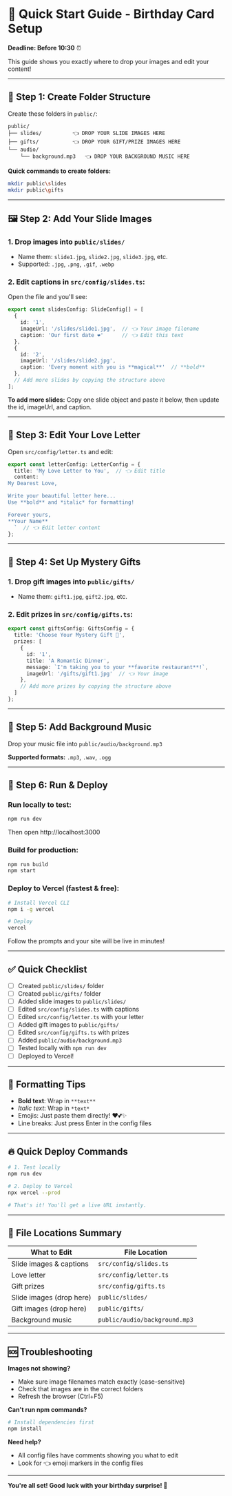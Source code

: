 # 🎂 Quick Start Guide - Birthday Card Setup

**Deadline: Before 10:30** ⏰

This guide shows you exactly where to drop your images and edit your content!

---

## 📂 Step 1: Create Folder Structure

Create these folders in `public/`:

```
public/
├── slides/          👈 DROP YOUR SLIDE IMAGES HERE
├── gifts/           👈 DROP YOUR GIFT/PRIZE IMAGES HERE  
└── audio/
    └── background.mp3   👈 DROP YOUR BACKGROUND MUSIC HERE
```

**Quick commands to create folders:**
```bash
mkdir public\slides
mkdir public\gifts
```

---

## 🖼️ Step 2: Add Your Slide Images

### 1. Drop images into `public/slides/`
   - Name them: `slide1.jpg`, `slide2.jpg`, `slide3.jpg`, etc.
   - Supported: `.jpg`, `.png`, `.gif`, `.webp`

### 2. Edit captions in `src/config/slides.ts`:
   
Open the file and you'll see:

```typescript
export const slidesConfig: SlideConfig[] = [
  {
    id: '1',
    imageUrl: '/slides/slide1.jpg',  // 👈 Your image filename
    caption: 'Our first date ❤️'      // 👈 Edit this text
  },
  {
    id: '2',
    imageUrl: '/slides/slide2.jpg',
    caption: 'Every moment with you is **magical**'  // **bold**
  },
  // Add more slides by copying the structure above
];
```

**To add more slides:** Copy one slide object and paste it below, then update the id, imageUrl, and caption.

---

## 💌 Step 3: Edit Your Love Letter

Open `src/config/letter.ts` and edit:

```typescript
export const letterConfig: LetterConfig = {
  title: 'My Love Letter to You',  // 👈 Edit title
  content: `
My Dearest Love,

Write your beautiful letter here...
Use **bold** and *italic* for formatting!

Forever yours,
**Your Name**
  `  // 👈 Edit letter content
};
```

---

## 🎁 Step 4: Set Up Mystery Gifts

### 1. Drop gift images into `public/gifts/`
   - Name them: `gift1.jpg`, `gift2.jpg`, etc.

### 2. Edit prizes in `src/config/gifts.ts`:

```typescript
export const giftsConfig: GiftsConfig = {
  title: 'Choose Your Mystery Gift 🎁',
  prizes: [
    {
      id: '1',
      title: 'A Romantic Dinner',
      message: `I'm taking you to your **favorite restaurant**!`,
      imageUrl: '/gifts/gift1.jpg'  // 👈 Your image
    },
    // Add more prizes by copying the structure above
  ]
};
```

---

## 🎵 Step 5: Add Background Music

Drop your music file into `public/audio/background.mp3`

**Supported formats:** `.mp3`, `.wav`, `.ogg`

---

## 🚀 Step 6: Run & Deploy

### Run locally to test:
```bash
npm run dev
```
Then open http://localhost:3000

### Build for production:
```bash
npm run build
npm start
```

### Deploy to Vercel (fastest & free):
```bash
# Install Vercel CLI
npm i -g vercel

# Deploy
vercel
```

Follow the prompts and your site will be live in minutes!

---

## ✅ Quick Checklist

- [ ] Created `public/slides/` folder
- [ ] Created `public/gifts/` folder  
- [ ] Added slide images to `public/slides/`
- [ ] Edited `src/config/slides.ts` with captions
- [ ] Edited `src/config/letter.ts` with your letter
- [ ] Added gift images to `public/gifts/`
- [ ] Edited `src/config/gifts.ts` with prizes
- [ ] Added `public/audio/background.mp3`
- [ ] Tested locally with `npm run dev`
- [ ] Deployed to Vercel!

---

## 🎨 Formatting Tips

- **Bold text**: Wrap in `**text**`
- *Italic text*: Wrap in `*text*`
- Emojis: Just paste them directly! ❤️💕✨
- Line breaks: Just press Enter in the config files

---

## 🔥 Quick Deploy Commands

```bash
# 1. Test locally
npm run dev

# 2. Deploy to Vercel
npx vercel --prod

# That's it! You'll get a live URL instantly.
```

---

## 📁 File Locations Summary

| What to Edit | File Location |
|-------------|---------------|
| Slide images & captions | `src/config/slides.ts` |
| Love letter | `src/config/letter.ts` |
| Gift prizes | `src/config/gifts.ts` |
| Slide images (drop here) | `public/slides/` |
| Gift images (drop here) | `public/gifts/` |
| Background music | `public/audio/background.mp3` |

---

## 🆘 Troubleshooting

**Images not showing?**
- Make sure image filenames match exactly (case-sensitive)
- Check that images are in the correct folders
- Refresh the browser (Ctrl+F5)

**Can't run npm commands?**
```bash
# Install dependencies first
npm install
```

**Need help?**
- All config files have comments showing you what to edit
- Look for 👈 emoji markers in the config files

---

**You're all set! Good luck with your birthday surprise! 🎉**
